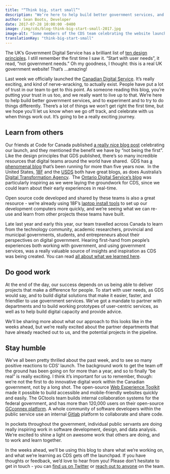 ```yaml
---
title: "“Think big, start small”"
description: "We’re here to help build better government services, and to experiment and to try to do things differently. There’s a lot of things we won’t get right the first time, but we hope you’ll let us know when we go off track, and celebrate with us when things work out."
author: Sean Boots, Developer
date: 2017-07-28 10:00:00 -0400
image: /img/cds/blog-think-big-start-small-2017.jpg
image-alt: "Some members of the CDS team celebrating the website launch with a thumbs up"
translationKey: "think-big-start-small"
---
```

The UK’s Government Digital Service has a brilliant list of [ten design principles](https://www.gov.uk/design-principles). I still remember the first time I saw it. “Start with user needs”, it read, “not government needs.” Oh my goodness, I thought: this is a real UK government website! That’s …amazing!

Last week we officially launched the [Canadian Digital Service](/). It’s really exciting, and kind of nerve-wracking, to actually exist. People have put a lot of trust in our team to get to this point. As someone reading this blog, you’re putting your trust in us too, and we really want to live up to that. We’re here to help build better government services, and to experiment and to try to do things differently. There’s a lot of things we won’t get right the first time, but we hope you’ll let us know when we go off track, and celebrate with us when things work out. It’s going to be a really exciting journey.

## Learn from others

Our friends at Code for Canada published [a really nice blog post](https://medium.com/code-for-canada/six-reasons-were-excited-by-the-launch-of-the-canadian-digital-service-a1be899aee8e) celebrating our launch, and they mentioned the benefit we have by “not being the first”. Like the design principles that GDS published, there’s so many incredible resources that digital teams around the world have shared.  GDS has [a phenomenal blog](https://gds.blog.gov.uk/) that’s been running for more than five years now.  In the United States, [18F](https://18f.gsa.gov/blog/) and the [USDS](https://medium.com/@USDigitalService) both have great blogs, as does Australia’s [Digital Transformation Agency](https://www.dta.gov.au/blog/).  The [Ontario Digital Service’s blog](https://medium.com/ontariodigital) was particularly inspiring as we were laying the groundwork for CDS, since we could learn about their early experiences in real-time.

Open source code developed and shared by these teams is also a great resource - we’re already using 18F’s [laptop install tools](https://github.com/18F/laptop) to set up our development computers more quickly, and we’re seeing what we can re-use and learn from other projects these teams have built.  

Late last year and early this year, our team travelled across Canada to learn from the technology community, academic researchers, provincial and municipal governments, students, and entrepreneurs about their perspectives on digital government. Hearing first-hand from people’s experiences both working with government, and using government services, was a really valuable source of insights and inspiration as CDS was being created. You can read [all about what we learned here](/beginning-the-conversation/full-report/).

## Do good work

At the end of the day, our success depends on us being able to deliver projects that make a difference for people. To start with user needs, as GDS would say, and to build digital solutions that make it easier, faster, and friendlier to use government services. We’ve got a mandate to partner with departments and to build working prototypes of user-centric services, as well as to help build digital capacity and provide advice.

We’ll be sharing more about what our approach to this looks like in the weeks ahead, but we’re really excited about the partner departments that have already reached out to us, and the potential projects in the pipeline.

## Stay humble

We’ve all been pretty thrilled about the past week, and to see so many positive reactions to CDS’ launch. The background work to get the team off the ground has been going on for more than a year, and so to finally “be real” is really exciting. I think it’s important for us to remember, though: we’re not the first to do innovative digital work within the Canadian government, not by a long shot. The open-source [Web Experience Toolkit](http://wet-boew.github.io/wet-boew/index-en.html) made it possible to build accessible and mobile-friendly websites quickly and easily. The GCtools team builds internal collaboration systems for the federal government, and has more than 120,000 users on their open-source [GCconnex platform](https://github.com/gctools-outilsgc/gcconnex). A whole community of software developers within the public service use an internal [Gitlab](https://about.gitlab.com/) platform to collaborate and share code.

In pockets throughout the government, individual public servants are doing really inspiring work in software development, design, and data analysis. We’re excited to shine a light on awesome work that others are doing, and to work and learn together.

In the weeks ahead, we’ll be using this blog to share what we’re working on, and what we’re learning as CDS gets off the launchpad. If you have thoughts or feedback, we’d love to hear from you! Please don’t hesitate to get in touch - you can [find us on Twitter](https://twitter.com/CDS_GC) or [reach out to anyone](/our-team) on the team.
